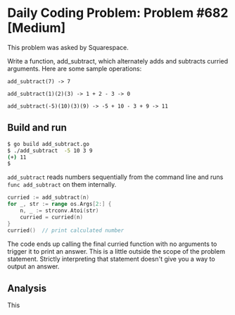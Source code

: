 # Daily Coding Problem: Problem #682 [Medium]

This problem was asked by Squarespace.

Write a function, add_subtract,
which alternately adds and subtracts curried arguments.
Here are some sample operations:

```
add_subtract(7) -> 7

add_subtract(1)(2)(3) -> 1 + 2 - 3 -> 0

add_subtract(-5)(10)(3)(9) -> -5 + 10 - 3 + 9 -> 11
```

## Build and run

```sh
$ go build add_subtract.go
$ ./add_subtract  -5 10 3 9
(+) 11
$
```

`add_subtract` reads numbers sequentially from the command line
and runs `func add_subtract` on them internally.

```go
curried := add_subtract(n)
for _, str := range os.Args[2:] {
    n, _ := strconv.Atoi(str)
    curried = curried(n)
}
curried()  // print calculated number
```

The code ends up calling the final curried function with no
arguments to trigger it to print an answer.
This is a little outside the scope of the problem statement.
Strictly interpreting that statement
doesn't give you a way to output an answer.

## Analysis

This
